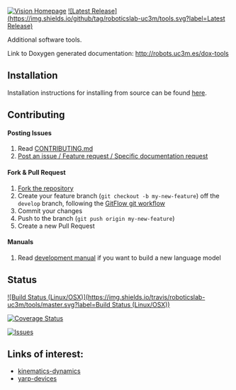 [![Vision Homepage](https://img.shields.io/badge/tools-orange.svg)](http://robots.uc3m.es/dox-tools) [![Latest Release](https://img.shields.io/github/tag/roboticslab-uc3m/tools.svg?label=Latest Release)](https://github.com/roboticslab-uc3m/tools/tags)

Additional software tools.

Link to Doxygen generated documentation: http://robots.uc3m.es/dox-tools

## Installation

Installation instructions for installing from source can be found [here]( doc/tools_install.md ).

## Contributing

#### Posting Issues

1. Read [CONTRIBUTING.md](https://github.com/roboticslab-uc3m/tools/blob/master/CONTRIBUTING.md)
2. [Post an issue / Feature request / Specific documentation request](https://github.com/roboticslab-uc3m/tools/issues)

#### Fork & Pull Request

1. [Fork the repository](https://github.com/roboticslab-uc3m/tools/fork)
2. Create your feature branch (`git checkout -b my-new-feature`) off the `develop` branch, following the [GitFlow git workflow](https://www.atlassian.com/git/tutorials/comparing-workflows/gitflow-workflow)
3. Commit your changes
4. Push to the branch (`git push origin my-new-feature`)
5. Create a new Pull Request

#### Manuals
1. Read [development manual](https://github.com/roboticslab-uc3m/tools/blob/develop/doc/tools-development-manual.md) if you want to build a new language model

## Status

[![Build Status (Linux/OSX)](https://img.shields.io/travis/roboticslab-uc3m/tools/master.svg?label=Build Status (Linux/OSX))](https://travis-ci.org/roboticslab-uc3m/tools)

[![Coverage Status](https://coveralls.io/repos/roboticslab-uc3m/tools/badge.svg)](https://coveralls.io/r/roboticslab-uc3m/tools)

[![Issues](https://img.shields.io/github/issues/roboticslab-uc3m/tools.svg?label=Issues)](https://github.com/roboticslab-uc3m/tools/issues)

## Links of interest:

* [kinematics-dynamics](https://github.com/roboticslab-uc3m/kinematics-dynamics)
* [yarp-devices](https://github.com/roboticslab-uc3m/yarp-devices)

